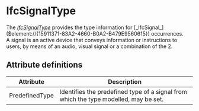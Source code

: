 IfcSignalType
=============
The [_IfcSignalType_]($element://{ABB9523D-45C0-45dd-9E66-2BD5B046E9FE})
provides the type information for
[_IfcSignal_]($element://{15911371-83A2-4660-B0A2-B479E9560615}) occurrences.  
A signal is an active device that conveys information or instructions to
users, by means of an audio, visual signal or a combination of the 2.  


Attribute definitions
---------------------
| Attribute      | Description                                                                          |
|----------------|--------------------------------------------------------------------------------------|
| PredefinedType | Identifies the predefined type of a signal from which the type modelled, may be set. |

